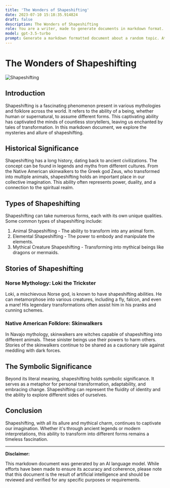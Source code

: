 ```yaml
---
title: 'The Wonders of Shapeshifting'
date: 2023-07-10 15:18:35.914824
draft: false
description: The Wonders of Shapeshifting
role: You are a writer, made to generate documents in markdown format. It is very important that all of the documents you generate are in valid markdown format.
model: gpt-3.5-turbo
prompt: Generate a markdown formatted document about a random topic. At the bottom, include a disclaimer explaining that the document was generated by you. The first line of the document should be the title. Make sure that the entire document is in proper markdown format, using a mix of various tags to make the document visually appealing.
---
```


# The Wonders of Shapeshifting

![Shapeshifting](https://example.com/shapeshifting-image.jpg)

## Introduction

Shapeshifting is a fascinating phenomenon present in various mythologies and folklore across the world. It refers to the ability of a being, whether human or supernatural, to assume different forms. This captivating ability has captivated the minds of countless storytellers, leaving us enchanted by tales of transformation. In this markdown document, we explore the mysteries and allure of shapeshifting.

## Historical Significance

Shapeshifting has a long history, dating back to ancient civilizations. The concept can be found in legends and myths from different cultures. From the Native American skinwalkers to the Greek god Zeus, who transformed into multiple animals, shapeshifting holds an important place in our collective imagination. This ability often represents power, duality, and a connection to the spiritual realm.

## Types of Shapeshifting

Shapeshifting can take numerous forms, each with its own unique qualities. Some common types of shapeshifting include:

1. Animal Shapeshifting - The ability to transform into any animal form.
2. Elemental Shapeshifting - The power to embody and manipulate the elements.
3. Mythical Creature Shapeshifting - Transforming into mythical beings like dragons or mermaids.

## Stories of Shapeshifting

### Norse Mythology: Loki the Trickster

Loki, a mischievous Norse god, is known to have shapeshifting abilities. He can metamorphose into various creatures, including a fly, falcon, and even a mare! His legendary transformations often assist him in his pranks and cunning schemes.

### Native American Folklore: Skinwalkers

In Navajo mythology, skinwalkers are witches capable of shapeshifting into different animals. These sinister beings use their powers to harm others. Stories of the skinwalkers continue to be shared as a cautionary tale against meddling with dark forces.

## The Symbolic Significance

Beyond its literal meaning, shapeshifting holds symbolic significance. It serves as a metaphor for personal transformation, adaptability, and embracing change. Shapeshifting can represent the fluidity of identity and the ability to explore different sides of ourselves.

## Conclusion

Shapeshifting, with all its allure and mythical charm, continues to captivate our imagination. Whether it's through ancient legends or modern interpretations, this ability to transform into different forms remains a timeless fascination.

---

**Disclaimer:**

This markdown document was generated by an AI language model. While efforts have been made to ensure its accuracy and coherence, please note that this document is the result of artificial intelligence and should be reviewed and verified for any specific purposes or requirements.